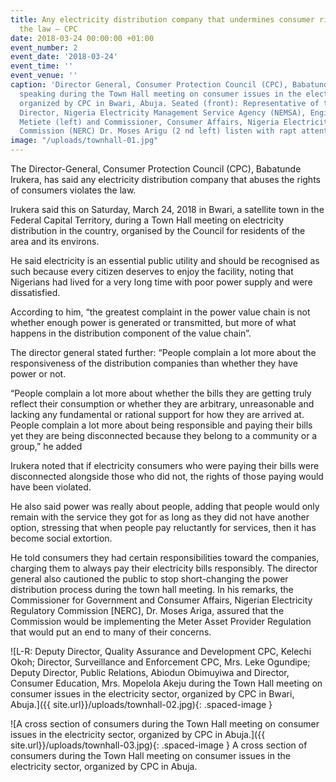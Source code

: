 ```yaml
---
title: Any electricity distribution company that undermines consumer rights violates
  the law – CPC
date: 2018-03-24 00:00:00 +01:00
event_number: 2
event_date: '2018-03-24'
event_time: ''
event_venue: ''
caption: 'Director General, Consumer Protection Council (CPC), Babatunde Irukera (right)
  speaking during the Town Hall meeting on consumer issues in the electricity sector,
  organized by CPC in Bwari, Abuja. Seated (front): Representative of the Managing
  Director, Nigeria Electricity Management Service Agency (NEMSA), Engineer William
  Metiete (left) and Commissioner, Consumer Affairs, Nigeria Electricity Regulatory
  Commission (NERC) Dr. Moses Arigu (2 nd left) listen with rapt attention.'
image: "/uploads/townhall-01.jpg"
---
```


The Director-General, Consumer Protection Council (CPC), Babatunde Irukera, has said any electricity distribution company that abuses the rights of consumers violates the law.

Irukera said this on Saturday, March 24, 2018 in Bwari, a satellite town in the Federal Capital Territory, during a Town Hall meeting on electricity distribution in the country, organised by the Council for residents of the area and its environs.

He said electricity is an essential public utility and should be recognised as such because every citizen deserves to enjoy the facility, noting that Nigerians had lived for a very long time with poor power supply and were dissatisfied.

According to him, “the greatest complaint in the power value chain is not whether enough power is generated or transmitted, but more of what happens in the distribution component of the value chain”.

The director general stated further: “People complain a lot more about the responsiveness of the distribution companies than whether they have power or not.

“People complain a lot more about whether the bills they are getting truly reflect their consumption or whether they are arbitrary, unreasonable and lacking any fundamental or rational support for how they are arrived at. People complain a lot more about being responsible and paying their bills yet they are being disconnected because they belong to a community or a group,” he added

Irukera noted that if electricity consumers who were paying their bills were disconnected alongside those who did not, the rights of those paying would have been violated.

He also said power was really about people, adding that people would only remain with the service they got for as long as they did not have another option, stressing that when people pay reluctantly for services, then it has become social extortion.

He told consumers they had certain responsibilities toward the companies, charging them to always pay their electricity bills responsibly. The director general also cautioned the public to stop short-changing the power distribution process during the town hall meeting. In his remarks, the Commissioner for Government and Consumer Affairs, Nigerian Electricity Regulatory Commission [NERC], Dr. Moses Ariga, assured that the Commission would be implementing the Meter Asset Provider Regulation that would put an end to many of their concerns.

![L-R: Deputy Director, Quality Assurance and Development CPC, Kelechi Okoh; Director, Surveillance and Enforcement CPC, Mrs. Leke Ogundipe; Deputy Director, Public Relations, Abiodun Obimuyiwa and Director, Consumer Education, Mrs. Mopelola Akeju during the Town Hall meeting on consumer issues in the electricity sector, organized by CPC in Bwari, Abuja.]({{ site.url}}/uploads/townhall-02.jpg){: .spaced-image }


![A cross section of consumers during the Town Hall meeting on consumer issues in the electricity sector, organized by CPC in Abuja.]({{ site.url}}/uploads/townhall-03.jpg){: .spaced-image }
A cross section of consumers during the Town Hall meeting on consumer issues in the electricity sector, organized by CPC in Abuja.